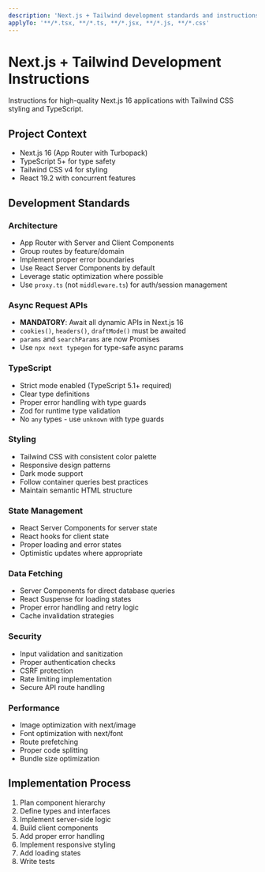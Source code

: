 ```yaml
---
description: 'Next.js + Tailwind development standards and instructions'
applyTo: '**/*.tsx, **/*.ts, **/*.jsx, **/*.js, **/*.css'
---
```


# Next.js + Tailwind Development Instructions

Instructions for high-quality Next.js 16 applications with Tailwind CSS styling and TypeScript.

## Project Context

- Next.js 16 (App Router with Turbopack)
- TypeScript 5+ for type safety
- Tailwind CSS v4 for styling
- React 19.2 with concurrent features

## Development Standards

### Architecture
- App Router with Server and Client Components
- Group routes by feature/domain
- Implement proper error boundaries
- Use React Server Components by default
- Leverage static optimization where possible
- Use `proxy.ts` (not `middleware.ts`) for auth/session management

### Async Request APIs
- **MANDATORY**: Await all dynamic APIs in Next.js 16
- `cookies()`, `headers()`, `draftMode()` must be awaited
- `params` and `searchParams` are now Promises
- Use `npx next typegen` for type-safe async params

### TypeScript
- Strict mode enabled (TypeScript 5.1+ required)
- Clear type definitions
- Proper error handling with type guards
- Zod for runtime type validation
- No `any` types - use `unknown` with type guards

### Styling
- Tailwind CSS with consistent color palette
- Responsive design patterns
- Dark mode support
- Follow container queries best practices
- Maintain semantic HTML structure

### State Management
- React Server Components for server state
- React hooks for client state
- Proper loading and error states
- Optimistic updates where appropriate

### Data Fetching
- Server Components for direct database queries
- React Suspense for loading states
- Proper error handling and retry logic
- Cache invalidation strategies

### Security
- Input validation and sanitization
- Proper authentication checks
- CSRF protection
- Rate limiting implementation
- Secure API route handling

### Performance
- Image optimization with next/image
- Font optimization with next/font
- Route prefetching
- Proper code splitting
- Bundle size optimization

## Implementation Process
1. Plan component hierarchy
2. Define types and interfaces
3. Implement server-side logic
4. Build client components
5. Add proper error handling
6. Implement responsive styling
7. Add loading states
8. Write tests